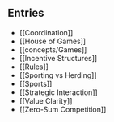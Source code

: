 ## Entries
- [[Coordination]]
- [[House of Games]]
- [[concepts/Games]]
- [[Incentive Structures]]
- [[Rules]]
- [[Sporting vs Herding]]
- [[Sports]]
- [[Strategic Interaction]]
- [[Value Clarity]]
- [[Zero-Sum Competition]]